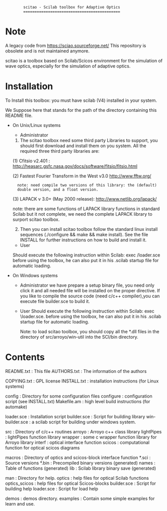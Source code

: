 
            scitao - Scilab toolbox for Adaptive Optics  
            ===========================================


Note
=====

A legacy code from https://sciao.sourceforge.net/
This repository is obsolete and is not maintained anymore. 

scitao is a toolbox based on Scilab/Scicos environment for the simulation 
of wave optics, especially for the simulation of adaptive optics.

Installation
============

To Install this toolbox: 
you must have scilab (V4) installed in your system.

We Suppose here that <PATH> stands for  the path of the directory
containing this README file.

- On Unix/Linux systems

	* Administrator
	
	1. The scitao toolbox need some third party Libraries to support,
	you should first download and install them on you system. All the 
	required three third party libraries are:

	(1) Cfitsio v2.401 : 
		http://heasarc.gsfc.nasa.gov/docs/software/fitsio/fitsio.html
		
	(2) Fastest Fourier Transform in the West v3.0
		http://www.fftw.org/
		
		note: need compile two versions of this library: the (default) 
		double version, and a float version.
		
	(3) LAPACK v 3.0+ (May 2000 release):
		http://www.netlib.org/lapack/
		
	note: there are some functions of LAPACK library functions in standard Scilab
	but it not complete, we need the complete LAPACK library to surport scitao toolbox.

	2. Then you can install scitao toolbox follow the standard linux 
	install sequences (./configure && make && make install). See the file 
	INSTALL for further instructions on how to build and install it.

	* User
	
	Should execute the following instruction within Scilab:	
	exec <PATH>/loader.sce  before using the toolbox, he can also put it 
	in his .scilab startup file for automatic loading.

- On Windows systems

	* Administrator
		we have prepare a setup binary file, you need only click it and 
	all needed file will be installed on the proper directive. If you like to 
	compile the source code (need c/c++ compiler),you can execute file 
	builder.sce to build it.

	* User
		Should execute the following instruction within Scilab:
	exec <PATH>\loader.sce. before using the toolbox, he can also
	put it in his .scilab startup file for automatic loading.
     
		Note: to load scitao toolbox, you should copy all the 
      *.dll files in the directory of src/arroyo/win-util into the 
      SCI/bin directory. 


Contents
========

README.txt				: This file
AUTHORS.txt				: The information of the authors

COPYING.txt				: GPL license
INSTALL.txt				: installation instructions (for Linux systems)

config					: Directory for some configuration files 
configure				: configuration script (see INSTALL.txt)
Makefile.am				: high level build instructions (for automake)

loader.sce				: Installation script
builder.sce				: Script for building library
win-builder.sce			: a scilab script for building under windows system.

src					: Directory of c/c++ routines
     arroyo				: Arroyo c++ class library 
     lightPipes			: lightPipes function library
     wrapper				: some c wrapper function library for Arroyo library
     interf				: optical interface function
     scicos				: computational function for optical scicos diagrams
     
macros					: Directory of optics and scicos-block interface function
     *.sci				: Source versions
     *.bin				: Precompiled binary versions (generated)
     names				: Table of functions (generated)
     lib				: Scilab library binary save (generated)
     
man					: Directory for help.
     optics				: help files for optical Scilab functions 
     optics_scicos			: help files for optical Scicos-blocks 
     builder.sce			: Script for building help
     loader.sce			: Script for load help 
     
demos					: demos directory.
examples				: Contain some simple examples for learn and use.

